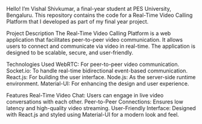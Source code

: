 Hello! I’m Vishal Shivkumar, a final-year student at PES University, Bengaluru. This repository contains the code for a Real-Time Video Calling Platform that I developed as part of my final year project.

Project Description
The Real-Time Video Calling Platform is a web application that facilitates peer-to-peer video communication. It allows users to connect and communicate via video in real-time. The application is designed to be scalable, secure, and user-friendly.

Technologies Used
WebRTC: For peer-to-peer video communication.
Socket.io: To handle real-time bidirectional event-based communication.
React.js: For building the user interface.
Node.js: As the server-side runtime environment.
Material-UI: For enhancing the design and user experience.

Features
Real-Time Video Chat: Users can engage in live video conversations with each other.
Peer-to-Peer Connections: Ensures low latency and high-quality video streaming.
User-Friendly Interface: Designed with React.js and styled using Material-UI for a modern look and feel.

